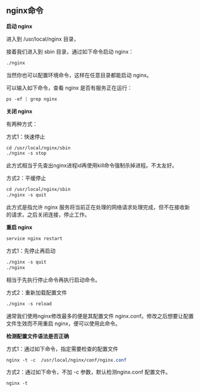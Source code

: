 ## nginx命令

**启动 nginx**

进入到 /usr/local/nginx 目录，

接着我们进入到 sbin 目录，通过如下命令启动 nginx：

```css
./nginx
```

当然你也可以配置环境命令，这样在任意目录都能启动 nginx。

可以输入如下命令，查看 nginx 是否有服务正在运行：

```css
ps -ef | grep nginx
```

**关闭 nginx**

有两种方式：

方式1：快速停止

```css
cd /usr/local/nginx/sbin
./nginx -s stop
```

此方式相当于先查出nginx进程id再使用kill命令强制杀掉进程。不太友好。

方式2：平缓停止

```css
cd /usr/local/nginx/sbin
./nginx -s quit
```

此方式是指允许 nginx 服务将当前正在处理的网络请求处理完成，但不在接收新的请求，之后关闭连接，停止工作。

**重启 nginx**

```css
service nginx restart
```

方式1：先停止再启动

```css
./nginx -s quit
./nginx
```

相当于先执行停止命令再执行启动命令。

方式2：重新加载配置文件

```css
./nginx -s reload
```

通常我们使用nginx修改最多的便是其配置文件 nginx.conf。修改之后想要让配置文件生效而不用重启 nginx，便可以使用此命令。

**检测配置文件语法是否正确**

方式1：通过如下命令，指定需要检查的配置文件

```css
nginx -t -c  /usr/local/nginx/conf/nginx.conf
```

方式2：通过如下命令，不加 -c 参数，默认检测nginx.conf 配置文件。

```css
nginx -t
```